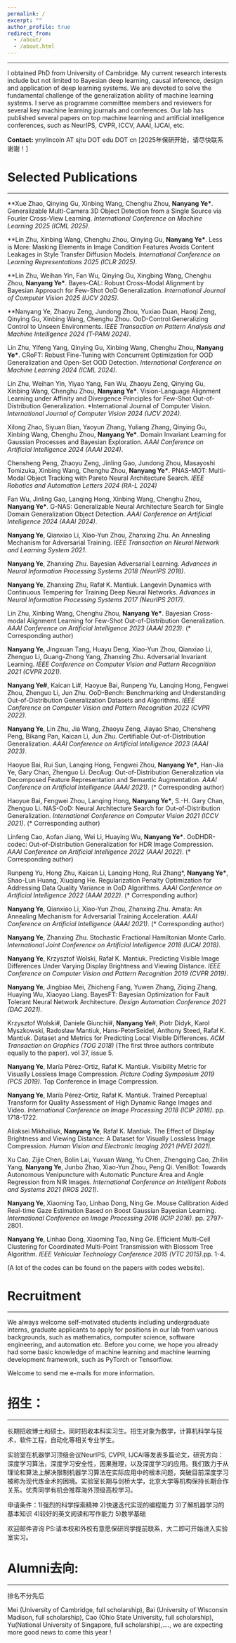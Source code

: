 ```yaml
---
permalink: /
excerpt: ""
author_profile: true
redirect_from: 
  - /about/
  - /about.html
---
```

------
I obtained PhD from University of Cambridge. My current research interests include but not limited to Bayesian deep learning, causal inference, design and application of deep learning systems. We are devoted to solve the fundamental challenge of the generalization ability of machine learning systems. I serve as programme committee members and reviewers for several key machine learning journals and conferences. Our lab has published several papers on top machine learning and artificial intelligence conferences, such as NeurIPS, CVPR, ICCV, AAAI, IJCAI, etc. 

**Contact:** ynylincoln AT sjtu DOT edu DOT cn
[2025年保研开始，请尽快联系谢谢！]
# Selected Publications
------
**Xue Zhao, Qinying Gu, Xinbing Wang, Chenghu Zhou, **Nanyang Ye\***. Generalizable Multi-Camera 3D Object Detection from a Single Source via Fourier Cross-View Learning. *International Conference on Machine Learning 2025 (ICML 2025)*.

**Lin Zhu, Xinbing Wang, Chenghu Zhou, Qinying Gu, **Nanyang Ye\***. Less is More: Masking Elements in Image Condition Features Avoids Content Leakages in Style Transfer Diffusion Models. *International Conference on Learning Representations 2025 (ICLR 2025)*.

**Lin Zhu, Weihan Yin, Fan Wu, Qinying Gu, Xingbing Wang, Chenghu Zhou, **Nanyang Ye\***. Bayes-CAL: Robust Cross-Modal Alignment by Bayesian Approach for Few-Shot OoD Generalization. *International Journal of Computer Vision 2025 (IJCV 2025)*.

**Nanyang Ye, Zhaoyu Zeng, Jundong Zhou, Yuxiao Duan, Haoqi Zeng, Qinying Gu, Xinbing Wang, Chenghu Zhou. OoD-Control:Generalizing Control to Unseen Environments. *IEEE Transaction on Pattern Analysis and Machine Intelligence 2024 (T-PAMI 2024)*.

Lin Zhu, Yifeng Yang, Qinying Gu, Xinbing Wang, Chenghu Zhou, **Nanyang Ye\***. CRoFT: Robust Fine-Tuning with Concurrent Optimization for OOD Generalization and Open-Set OOD Detection.
*International Conference on Machine Learning 2024 (ICML 2024)*.

Lin Zhu, Weihan Yin, Yiyao Yang, Fan Wu, Zhaoyu Zeng, Qinying Gu, Xinbing Wang, Chenghu Zhou, **Nanyang Ye\***. Vision-Language Alignment Learning under Affinity and Divergence Principles for Few-Shot Out-of-Distribution Generalization. *International Journal of Computer Vision. *International Journal of Computer Vision 2024 (IJCV 2024)*.

Xilong Zhao, Siyuan Bian, Yaoyun Zhang, Yuliang Zhang, Qinying Gu, Xinbing Wang, Chenghu Zhou, **Nanyang Ye\***. Domain Invariant Learning for Gaussian Processes and Bayesian Exploration. *AAAI Conference on Artificial Intelligence 2024 (AAAI 2024)*.

Chensheng Peng, Zhaoyu Zeng, Jinling Gao, Jundong Zhou, Masayoshi Tomizuka, Xinbing Wang, Chenghu Zhou, **Nanyang Ye\***. PNAS-MOT: Multi-Modal Object Tracking with Pareto Neural Architecture Search. *IEEE Robotics and Automation Letters 2024 (RA-L 2024)*

Fan Wu, Jinling Gao, Lanqing Hong, Xinbing Wang, Chenghu Zhou, **Nanyang Ye\***. G-NAS: Generalizable Neural Architecture Search for Single Domain Generalization Object Detection. *AAAI Conference on Artificial Intelligence 2024 (AAAI 2024)*.

**Nanyang Ye**, Qianxiao Li, Xiao-Yun Zhou, Zhanxing Zhu. An Annealing Mechanism for Adversarial Training. *IEEE Transaction on Neural Network and Learning System 2021*.

**Nanyang Ye**, Zhanxing Zhu. Bayesian Adversarial Learning. *Advances in Neural Information Processing Systems 2018 (NeurIPS 2018)*.

**Nanyang Ye**, Zhanxing Zhu, Rafał K. Mantiuk. Langevin Dynamics with Continuous Tempering for Training Deep Neural Networks. *Advances in Neural Information Processing Systems 2017 (NeurIPS 2017)*.

Lin Zhu, Xinbing Wang, Chenghu Zhou, **Nanyang Ye\***. Bayesian Cross-modal Alignment Learning for Few-Shot Out-of-Distribution Generalization. *AAAI Conference on Artificial Intelligence 2023 (AAAI 2023)*.  (\* Corresponding author) 

**Nanyang Ye**, Jingxuan Tang, Huayu Deng, Xiao-Yun Zhou, Qianxiao Li, Zhenguo Li, Guang-Zhong Yang, Zhanxing Zhu. Adversarial Invariant Learning. *IEEE Conference on Computer Vision and Pattern Recognition 2021 (CVPR 2021)*.

**Nanyang Ye#**, Kaican Li#, Haoyue Bai, Runpeng Yu, Lanqing Hong, Fengwei Zhou, Zhenguo Li, Jun Zhu. OoD-Bench: Benchmarking and Understanding Out-of-Distribution Generalization Datasets and Algorithms. *IEEE Conference on Computer Vision and Pattern Recognition 2022 (CVPR 2022)*.

**Nanyang Ye**, Lin Zhu, Jia Wang, Zhaoyu Zeng, Jiayao Shao, Chensheng Peng, Bikang Pan, Kaican Li, Jun Zhu. Certifiable Out-of-Distribution Generalization. *AAAI Conference on Artificial Intelligence 2023 (AAAI 2023)*.

Haoyue Bai, Rui Sun, Lanqing Hong, Fengwei Zhou, **Nanyang Ye\***, Han-Jia Ye, Gary Chan, Zhenguo Li. DecAug: Out-of-Distribution Generalization via Decomposed Feature Representation and Semantic Augmentation. *AAAI Conference on Artificial Intelligence (AAAI 2021)*. (\* Corresponding author)

Haoyue Bai, Fengwei Zhou, Lanqing Hong, **Nanyang Ye\***, S.-H. Gary Chan, Zhenguo Li. NAS-OoD: Neural Architecture Search for Out-of-Distribution Generalization. *International Conference on Computer Vision 2021 (ICCV 2021)*. (\* Corresponding author) 

Linfeng Cao, Aofan Jiang, Wei Li, Huaying Wu, **Nanyang Ye\***. OoDHDR-codec: Out-of-Distribution Generalization for HDR Image Compression. *AAAI Conference on Artificial Intelligence 2022 (AAAI 2022)*. (\* Corresponding author) 

Runpeng Yu, Hong Zhu, Kaican Li, Lanqing Hong, Rui Zhang\*, **Nanyang Ye\***, Shao-Lun Huang, Xiuqiang He. Regularization Penalty Optimization for Addressing Data Quality Variance in OoD Algorithms. *AAAI Conference on Artificial Intelligence 2022 (AAAI 2022)*. (\* Corresponding author) 

**Nanyang Ye**, Qianxiao Li, Xiao-Yun Zhou, Zhanxing Zhu. Amata: An Annealing Mechanism for Adversarial Training Acceleration. *AAAI Conference on Artificial Intelligence (AAAI 2021)*. (\* Corresponding author) 

**Nanyang Ye**, Zhanxing Zhu. Stochastic Fractional Hamiltonian Monte Carlo. *International Joint Conference on Artificial Intelligence 2018 (IJCAI 2018)*.

**Nanyang Ye**, Krzysztof Wolski, Rafał K. Mantiuk. Predicting Visible Image Differences Under Varying Display Brightness and Viewing Distance. *IEEE Conference on Computer Vision and Pattern Recognition 2019 (CVPR 2019)*.

**Nanyang Ye**, Jingbiao Mei, Zhicheng Fang, Yuwen Zhang, Ziqing Zhang, Huaying Wu, Xiaoyao Liang. BayesFT: Bayesian Optimization for Fault Tolerant Neural Network Architecture. *Design Automation Conference 2021 (DAC 2021)*.

Krzysztof Wolski#, Daniele Giunchi#, **Nanyang Ye**#, Piotr Didyk, Karol Myszkowski, Radosław Mantiuk, Hans-PeterSeidel, Anthony Steed, Rafał K. Mantiuk. Dataset and Metrics for Predicting Local Visible Differences. *ACM Transaction on Graphics (TOG 2018)* (The first three authors contribute equally to the paper). vol 37, issue 5.

**Nanyang Ye**, María Pérez-Ortiz, Rafał K. Mantiuk. Visibility Metric for Visually Lossless Image Compression. *Picture Coding Symposium 2019 (PCS 2019)*. Top Conference in Image Compression.

**Nanyang Ye**, María Pérez-Ortiz, Rafał K. Mantiuk. Trained Perceptual Transform for Quality Assessment of High Dynamic Range Images and Video. *International Conference on Image Processing 2018 (ICIP 2018)*. pp. 1718-1722.


Aliaksei Mikhailiuk, **Nanyang Ye**, Rafał K. Mantiuk. The Effect of Display Brightness and Viewing Distance: A Dataset for Visually Lossless Image Compression. *Human Vision and Electronic Imaging 2021 (HVEI 2021)*.

Xu Cao, Zijie Chen, Bolin Lai, Yuxuan Wang, Yu Chen, Zhengqing Cao, Zhilin Yang, **Nanyang Ye**, Junbo Zhao, Xiao-Yun Zhou, Peng Qi. VeniBot: Towards Autonomous Venipuncture with Automatic Puncture Area and Angle Regression from NIR Images. *International Conference on Intelligent Robots and Systems 2021 (IROS 2021)*.

**Nanyang Ye**, Xiaoming Tao, Linhao Dong, Ning Ge. Mouse Calibration Aided Real-time Gaze Estimation Based on Boost Gaussian Bayesian Learning. *International Conference on Image Processing 2016 (ICIP 2016)*. pp. 2797-2801.

**Nanyang Ye**, Linhao Dong, Xiaoming Tao, Ning Ge. Efficient Multi-Cell Clustering for Coordinated Multi-Point Transmission with Blossom Tree Algorithm. *IEEE Vehicular Technology Conference 2015 (VTC 2015)*.pp. 1-4.

(A lot of the codes can be found on the papers with codes website).

# Recruitment
------
We always welcome self-motivated students including undergraduate interns, graduate applicants to apply for positions in our lab from various backgrounds, such as mathematics, computer science, software engineering, and automation etc. Before you come, we hope you already had some basic knowledge of machine learning and machine learning development framework, such as PyTorch or Tensorflow. 

Welcome to send me e-mails for more information.

# 招生：
------
长期招收博士和硕士。同时招收本科实习生。招生对象为数学，计算机科学与技术，软件工程，自动化等相关专业学生。

实验室在机器学习顶级会议NeurIPS, CVPR, IJCAI等发表多篇论文，研究方向：深度学习算法，深度学习安全性，因果推理，以及深度学习的应用。我们致力于从理论和算法上解决限制机器学习算法在实际应用中的根本问题，突破目前深度学习被称为现代炼金术的困境。实验室长期与剑桥大学，北京大学等机构保持长期合作关系。优秀同学有机会推荐海外顶级高校学习。

申请条件：1)强烈的科学探索精神 2)快速迭代实现的编程能力 3)了解机器学习的基本知识 4)较好的英文阅读和写作能力 5)数学基础
 
欢迎邮件咨询
PS:请本校和外校有意愿保研同学提前联系，大二即可开始进入实验室实习。

# Alumni去向:
------
排名不分先后

Mei (University of Cambridge, full scholarship), Bai (University of Wisconsin Madison, full scholarship), Cao (Ohio State University, full scholarship), Yu(National University of Singapore, full scholarship),...., we are expecting more good news to come this year !
